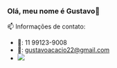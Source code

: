 ### Olá, meu nome é Gustavo👋

📫 Informações de contato:
  - :iphone:: 11 99123-9008
  - :email:: gustavoacacio22@gmail.com
  - <img src="https://img.icons8.com/color/48/000000/linkedin.png"/>

<!--
**GustavoAcacioDev/GustavoAcacioDev** is a ✨ _special_ ✨ repository because its `README.md` (this file) appears on your GitHub profile.

Here are some ideas to get you started:

- 🔭 I’m currently working on ...
- 🌱 I’m currently learning ...
- 👯 I’m looking to collaborate on ...
- 🤔 I’m looking for help with ...
- 💬 Ask me about ...
- 📫 How to reach me: ...
- 😄 Pronouns: ...
- ⚡ Fun fact: ...
-->
